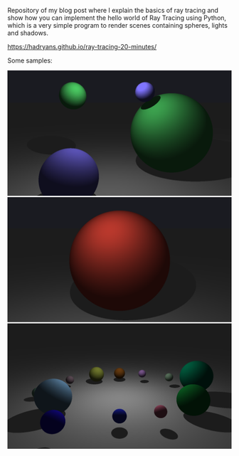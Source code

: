 Repository of my blog post where I explain the basics of ray tracing and show how you can implement the hello world of Ray Tracing using Python, which is a very simple program to render scenes containing spheres, lights and shadows.

https://hadryans.github.io/ray-tracing-20-minutes/

Some samples:

![0](/images/1.png?raw=true "1")
![1](/images/2.png?raw=true "2")
![2](/images/3.png?raw=true "3")
